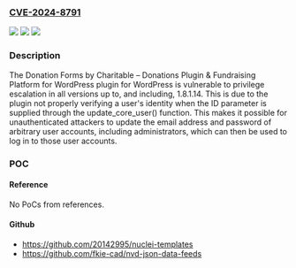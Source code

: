### [CVE-2024-8791](https://cve.mitre.org/cgi-bin/cvename.cgi?name=CVE-2024-8791)
![](https://img.shields.io/static/v1?label=Product&message=Charitable%20%E2%80%93%20Donation%20Plugin%20for%20WordPress%20%E2%80%93%20Fundraising%20with%20Recurring%20Donations%20%26%20More&color=blue)
![](https://img.shields.io/static/v1?label=Version&message=*%3C%3D%201.8.1.14%20&color=brighgreen)
![](https://img.shields.io/static/v1?label=Vulnerability&message=CWE-639%20Authorization%20Bypass%20Through%20User-Controlled%20Key&color=brighgreen)

### Description

The Donation Forms by Charitable – Donations Plugin & Fundraising Platform for WordPress plugin for WordPress is vulnerable to privilege escalation in all versions up to, and including, 1.8.1.14. This is due to the plugin not properly verifying a user's identity when the ID parameter is supplied through the update_core_user() function. This makes it possible for unauthenticated attackers to update the email address and password of arbitrary user accounts, including administrators, which can then be used to log in to those user accounts.

### POC

#### Reference
No PoCs from references.

#### Github
- https://github.com/20142995/nuclei-templates
- https://github.com/fkie-cad/nvd-json-data-feeds

